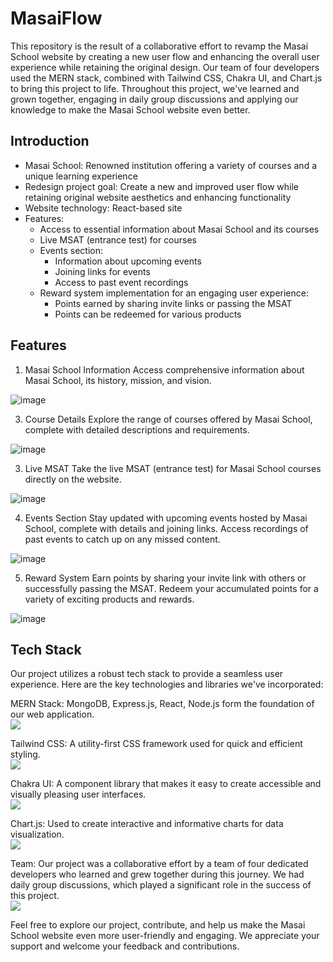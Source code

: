# MasaiFlow
This repository is the result of a collaborative effort to revamp the Masai School website by creating a new user flow and enhancing the overall user experience while retaining the original design. Our team of four developers used the MERN stack, combined with Tailwind CSS, Chakra UI, and Chart.js to bring this project to life. Throughout this project, we've learned and grown together, engaging in daily group discussions and applying our knowledge to make the Masai School website even better.

## Introduction
<ul>
  <li>Masai School: Renowned institution offering a variety of courses and a unique learning experience</li>
  <li>Redesign project goal: Create a new and improved user flow while retaining original website aesthetics and enhancing functionality</li>
  <li>Website technology: React-based site</li>
  <li>Features:
    <ul>
      <li>Access to essential information about Masai School and its courses</li>
      <li>Live MSAT (entrance test) for courses</li>
      <li>Events section:
        <ul>
          <li>Information about upcoming events</li>
          <li>Joining links for events</li>
          <li>Access to past event recordings</li>
        </ul>
      </li>
      <li>Reward system implementation for an engaging user experience:
        <ul>
          <li>Points earned by sharing invite links or passing the MSAT</li>
          <li>Points can be redeemed for various products</li>
        </ul>
      </li>
    </ul></li></ul>

## Features
1. Masai School Information
Access comprehensive information about Masai School, its history, mission, and vision.

<p align='center'>

  ![image](https://github.com/karnking/Masai-Flow/assets/68837552/791940a6-f10d-45a1-9054-9548f5897b2c)
</p>

3. Course Details
Explore the range of courses offered by Masai School, complete with detailed descriptions and requirements.

![image](https://github.com/ashukmt/Project-MERN/assets/68837552/0de15f03-6062-46c5-b024-0fe8ca072d52)

3. Live MSAT
Take the live MSAT (entrance test) for Masai School courses directly on the website.

![image](https://github.com/ashukmt/Project-MERN/assets/68837552/180e85d6-6d96-4ebf-9c26-106e7b02a381)

4. Events Section
Stay updated with upcoming events hosted by Masai School, complete with details and joining links.
Access recordings of past events to catch up on any missed content.

![image](https://github.com/ashukmt/Project-MERN/assets/68837552/42814da8-dbd2-44b2-935c-ad20c17922e9)

5. Reward System
Earn points by sharing your invite link with others or successfully passing the MSAT.
Redeem your accumulated points for a variety of exciting products and rewards.

![image](https://github.com/ashukmt/Project-MERN/assets/68837552/5b8ee0f7-b81d-4085-a473-4c46aaa423d7)

## Tech Stack
Our project utilizes a robust tech stack to provide a seamless user experience. Here are the key technologies and libraries we've incorporated:

MERN Stack: MongoDB, Express.js, React, Node.js form the foundation of our web application.<br/>
<img src="https://skillicons.dev/icons?i=mongodb,express,react,nodejs" />

Tailwind CSS: A utility-first CSS framework used for quick and efficient styling.<br/>
<img src="https://skillicons.dev/icons?i=tailwind" />

Chakra UI: A component library that makes it easy to create accessible and visually pleasing user interfaces.<br/>
<img src="https://skillicons.dev/icons?i=fastapi" />

Chart.js: Used to create interactive and informative charts for data visualization.<br/>
<img src="https://skillicons.dev/icons?i=matlab" />

Team: Our project was a collaborative effort by a team of four dedicated developers who learned and grew together during this journey. We had daily group discussions, which played a                 significant role in the success of this project. <br/>
<img src="https://skillicons.dev/icons?i=discord" />

Feel free to explore our project, contribute, and help us make the Masai School website even more user-friendly and engaging. We appreciate your support and welcome your feedback and contributions.

